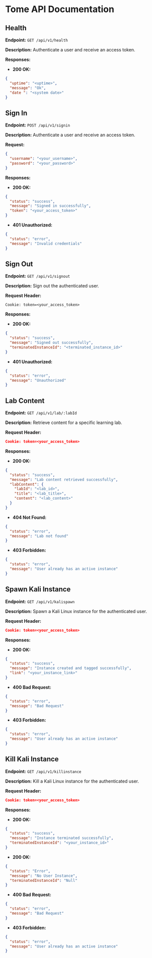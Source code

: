 # Tome API Documentation

## Health

**Endpoint:** `GET /api/v1/health`

**Description:** Authenticate a user and receive an access token.

**Responses:**

- **200 OK:**
```json
{
  "uptime": "<uptime>",
  "message": "Ok",
  "date ": "<system date>"
}
```


## Sign In

**Endpoint:** `POST /api/v1/signin`

**Description:** Authenticate a user and receive an access token.

**Request:**
```json
{
  "username": "<your_username>",
  "password": "<your_password>"
}
```

**Responses:**

- **200 OK:**
```json
{
  "status": "success",
  "message": "Signed in successfully",
  "token": "<your_access_token>"
}
```

- **401 Unauthorized:**
```json
{
  "status": "error",
  "message": "Invalid credentials"
}
```
## Sign Out

**Endpoint:** `GET /api/v1/signout`

**Description:** Sign out the authenticated user.

**Request Header:**
```
Cookie: token=<your_access_token>
```
**Responses:**

- **200 OK:**
```json
{
  "status": "success",
  "message": "Signed out successfully",
  "terminatedInstanceId": "<terminated_instance_id>"
}
```

- **401 Unauthorized:**
```json
{
  "status": "error",
  "message": "Unauthorized"
}
```
## Lab Content
**Endpoint:** `GET /api/v1/lab/:labId`

**Description:** Retrieve content for a specific learning lab.

**Request Header:**

```json
Cookie: token=<your_access_token>
```
**Responses:**

- **200 OK:**
```json
{
  "status": "success",
  "message": "Lab content retrieved successfully",
  "labContent": {
    "labId": "<lab_id>",
    "title": "<lab_title>",
    "content": "<lab_content>"
  }
}

```
- **404 Not Found:**
```json
{
  "status": "error",
  "message": "Lab not found"
}

```

- **403 Forbidden:**
```json
{
  "status": "error",
  "message": "User already has an active instance"
}
```

## Spawn Kali Instance

**Endpoint:** `GET /api/v1/kalispawn`

**Description:** Spawn a Kali Linux instance for the authenticated user.

**Request Header:**

```json
Cookie: token=<your_access_token>
```

**Responses:**

- **200 OK:**
```json
{
  "status": "success",
  "message": "Instance created and tagged successfully",
  "link": "<your_instance_link>"
}
```
- **400 Bad Request:**
```json
{
  "status": "error",
  "message": "Bad Request"
}
```

- **403 Forbidden:**
```json
{
  "status": "error",
  "message": "User already has an active instance"
}
```


## Kill Kali Instance

**Endpoint:** `GET /api/v1/killinstance`

**Description:** Kill a Kali Linux instance for the authenticated user.

**Request Header:**

```json
Cookie: token=<your_access_token>
```

**Responses:**

- **200 OK:**
```json
{
  "status": "success",
  "message": "Instance terminated successfully",
  "terminatedInstanceId": "<your_instance_id>"
}
```

- **200 OK:**
```json
{
  "status": "Error",
  "message": "No User Instance",
  "terminatedInstanceId": "Null"
}
```

- **400 Bad Request:**
```json
{
  "status": "error",
  "message": "Bad Request"
}
```

- **403 Forbidden:**
```json
{
  "status": "error",
  "message": "User already has an active instance"
}
```
